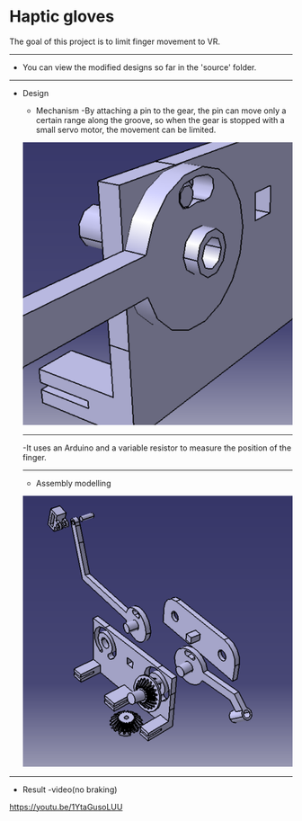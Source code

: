 # Haptic gloves

The goal of this project is to limit finger movement to VR.

--------------------

+ You can view the modified designs so far in the 'source' folder.

---------------- 

+ Design
    + Mechanism
    -By attaching a pin to the gear, the pin can move only a certain range along the groove, so when the gear is stopped with a small servo motor, the movement can be limited.

    ![meka](https://github.com/jumokoh0/Haptic-gloves/blob/master/image/meka.PNG?raw=true)

    ------------------------

    -It uses an Arduino and a variable resistor to measure the position of the finger.

    ----------------------

    + Assembly modelling

    ![assemble](https://github.com/jumokoh0/Haptic-gloves/blob/master/image/assemble.PNG?raw=true)

----------------------
+ Result
-video(no braking)

<https://youtu.be/1YtaGusoLUU>

